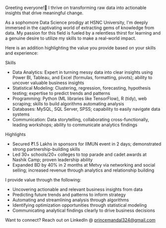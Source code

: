 Greeting everyone!👋
I thrive on transforming raw data into actionable insights that drive meaningful change.

As a sophomore Data Science prodigy at HSNC University, I'm deeply immersed in the captivating world of extracting gems of knowledge from data. My passion for this field is fueled by a relentless thirst for learning and a genuine desire to utilize my skills to make a real-world impact.

 Here is an addition highlighting the value you provide based on your skills and experience:

Skills

- Data Analytics: Expert in turning messy data into clear insights using Power BI, Tableau, and Excel (formulas, formatting, pivots); ability to uncover valuable business insights
- Statistical Modeling: Clustering, regression, forecasting, hypothesis testing; expertise to predict trends and patterns
- Programming: Python (ML libraries like TensorFlow), R (tidy), web scraping; skills to build algorithms automating analysis
- Databases: MySQL, SQL Server, SPSS; capability to easily navigate data systems
- Communication: Data storytelling, collaborating cross-functionally, leading workshops; ability to communicate analytics findings  

Highlights

- Secured ₹1.5 Lakhs in sponsors for IIMUN event in 2 days; demonstrated strong partnership-building skills
- Led 30+ schools/20+ colleges to top parade and cadet awards at Nashik Camp; proven leadership ability
- Expanded BD by 40% in 2 months at Metvy via networking and social selling; increased revenue through analytics and relationship building  

I provide value through the following:
- Uncovering actionable and relevant business insights from data
- Predicting future trends and patterns to inform strategy  
- Automating and streamlining analysis through algorithms
- Identifying optimization opportunities through statistical modeling
- Communicating analytical findings clearly to drive business decisions

Want to connect? Reach out on LinkedIn @ princemandal324@gmail.com
